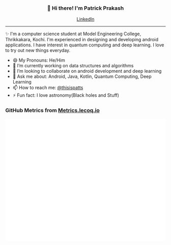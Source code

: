 
<h3 align="center">👋 Hi there! I'm Patrick Prakash</h3>
<p align="center">
  <a href="https://www.linkedin.com/in/patrickprakash/">Linkedln</a>
</p>

---
✨ I'm a computer science student at Model Engineering College, Thrikkakara, Kochi. I'm experienced in designing and developing android applications.
I have interest in quantum computing and deep learning. I love to try out new things everyday.




- 😄 My Pronouns: He/Him   
- 🔭 I’m currently working on data structures and algorithms
- 👯 I’m looking to collaborate on android development and deep learning
- 💬 Ask me about: Android, Java, Kotlin, Quantum Computing, Deep Learning
- 📫 How to reach me: [@thisispatts](https://twitter.com/thisispatts)
- ⚡ Fun fact: I love astronomy(Black holes and Stuff)

### GitHub Metrics from [Metrics.lecoq.io](https://metrics.lecoq.io)

![Metrics](https://github.com/PatrickPrakash/PatrickPrakash/blob/main/github-metrics.svg)



